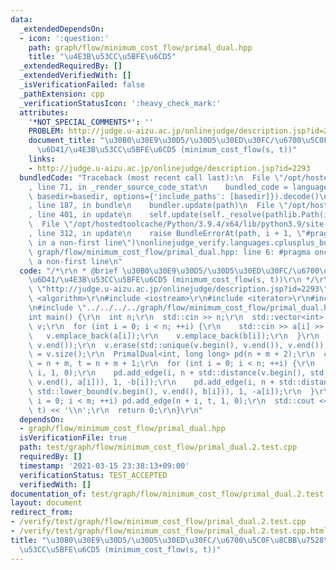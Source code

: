 ```yaml
---
data:
  _extendedDependsOn:
  - icon: ':question:'
    path: graph/flow/minimum_cost_flow/primal_dual.hpp
    title: "\u4E3B\u53CC\u5BFE\u6CD5"
  _extendedRequiredBy: []
  _extendedVerifiedWith: []
  _isVerificationFailed: false
  _pathExtension: cpp
  _verificationStatusIcon: ':heavy_check_mark:'
  attributes:
    '*NOT_SPECIAL_COMMENTS*': ''
    PROBLEM: http://judge.u-aizu.ac.jp/onlinejudge/description.jsp?id=2293
    document_title: "\u30B0\u30E9\u30D5/\u30D5\u30ED\u30FC/\u6700\u5C0F\u8CBB\u7528\
      \u6D41/\u4E3B\u53CC\u5BFE\u6CD5 (minimum_cost_flow(s, t))"
    links:
    - http://judge.u-aizu.ac.jp/onlinejudge/description.jsp?id=2293
  bundledCode: "Traceback (most recent call last):\n  File \"/opt/hostedtoolcache/Python/3.9.4/x64/lib/python3.9/site-packages/onlinejudge_verify/documentation/build.py\"\
    , line 71, in _render_source_code_stat\n    bundled_code = language.bundle(stat.path,\
    \ basedir=basedir, options={'include_paths': [basedir]}).decode()\n  File \"/opt/hostedtoolcache/Python/3.9.4/x64/lib/python3.9/site-packages/onlinejudge_verify/languages/cplusplus.py\"\
    , line 187, in bundle\n    bundler.update(path)\n  File \"/opt/hostedtoolcache/Python/3.9.4/x64/lib/python3.9/site-packages/onlinejudge_verify/languages/cplusplus_bundle.py\"\
    , line 401, in update\n    self.update(self._resolve(pathlib.Path(included), included_from=path))\n\
    \  File \"/opt/hostedtoolcache/Python/3.9.4/x64/lib/python3.9/site-packages/onlinejudge_verify/languages/cplusplus_bundle.py\"\
    , line 312, in update\n    raise BundleErrorAt(path, i + 1, \"#pragma once found\
    \ in a non-first line\")\nonlinejudge_verify.languages.cplusplus_bundle.BundleErrorAt:\
    \ graph/flow/minimum_cost_flow/primal_dual.hpp: line 6: #pragma once found in\
    \ a non-first line\n"
  code: "/*\r\n * @brief \u30B0\u30E9\u30D5/\u30D5\u30ED\u30FC/\u6700\u5C0F\u8CBB\u7528\
    \u6D41/\u4E3B\u53CC\u5BFE\u6CD5 (minimum_cost_flow(s, t))\r\n */\r\n#define PROBLEM\
    \ \"http://judge.u-aizu.ac.jp/onlinejudge/description.jsp?id=2293\"\r\n\r\n#include\
    \ <algorithm>\r\n#include <iostream>\r\n#include <iterator>\r\n#include <vector>\r\
    \n#include \"../../../../graph/flow/minimum_cost_flow/primal_dual.hpp\"\r\n\r\n\
    int main() {\r\n  int n;\r\n  std::cin >> n;\r\n  std::vector<int> a(n), b(n),\
    \ v;\r\n  for (int i = 0; i < n; ++i) {\r\n    std::cin >> a[i] >> b[i];\r\n \
    \   v.emplace_back(a[i]);\r\n    v.emplace_back(b[i]);\r\n  }\r\n  std::sort(v.begin(),\
    \ v.end());\r\n  v.erase(std::unique(v.begin(), v.end()), v.end());\r\n  int m\
    \ = v.size();\r\n  PrimalDual<int, long long> pd(n + m + 2);\r\n  const int s\
    \ = n + m, t = n + m + 1;\r\n  for (int i = 0; i < n; ++i) {\r\n    pd.add_edge(s,\
    \ i, 1, 0);\r\n    pd.add_edge(i, n + std::distance(v.begin(), std::lower_bound(v.begin(),\
    \ v.end(), a[i])), 1, -b[i]);\r\n    pd.add_edge(i, n + std::distance(v.begin(),\
    \ std::lower_bound(v.begin(), v.end(), b[i])), 1, -a[i]);\r\n  }\r\n  for (int\
    \ i = 0; i < m; ++i) pd.add_edge(n + i, t, 1, 0);\r\n  std::cout << -pd.minimum_cost_flow(s,\
    \ t) << '\\n';\r\n  return 0;\r\n}\r\n"
  dependsOn:
  - graph/flow/minimum_cost_flow/primal_dual.hpp
  isVerificationFile: true
  path: test/graph/flow/minimum_cost_flow/primal_dual.2.test.cpp
  requiredBy: []
  timestamp: '2021-03-15 23:38:13+09:00'
  verificationStatus: TEST_ACCEPTED
  verifiedWith: []
documentation_of: test/graph/flow/minimum_cost_flow/primal_dual.2.test.cpp
layout: document
redirect_from:
- /verify/test/graph/flow/minimum_cost_flow/primal_dual.2.test.cpp
- /verify/test/graph/flow/minimum_cost_flow/primal_dual.2.test.cpp.html
title: "\u30B0\u30E9\u30D5/\u30D5\u30ED\u30FC/\u6700\u5C0F\u8CBB\u7528\u6D41/\u4E3B\
  \u53CC\u5BFE\u6CD5 (minimum_cost_flow(s, t))"
---
```

